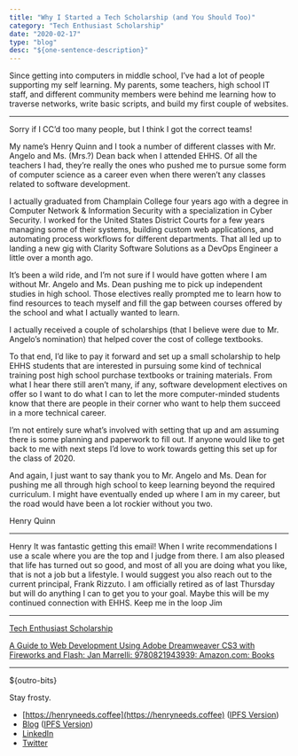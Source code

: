 ```yaml
---
title: "Why I Started a Tech Scholarship (and You Should Too)"
category: "Tech Enthusiast Scholarship"
date: "2020-02-17"
type: "blog"
desc: "${one-sentence-description}"
---
```


Since getting into computers in middle school, I’ve had a lot of people supporting my self learning. My parents, some teachers, high school IT staff, and different community members were behind me learning how to traverse networks, write basic scripts, and build my first couple of websites.

---


Sorry if I CC’d too many people, but I think I got the correct teams!

My name’s Henry Quinn and I took a number of different classes with Mr. Angelo and Ms. (Mrs.?) Dean back when I attended EHHS. Of all the teachers I had, they’re really the ones who pushed me to pursue some form of computer science as a career even when there weren’t any classes related to software development.

I actually graduated from Champlain College four years ago with a degree in Computer Network & Information Security with a specialization in Cyber Security. I worked for the United States District Courts for a few years managing some of their systems, building custom web applications, and automating process workflows for different departments. That all led up to landing a new gig with Clarity Software Solutions as a DevOps Engineer a little over a month ago.

It’s been a wild ride, and I’m not sure if I would have gotten where I am without Mr. Angelo and Ms. Dean pushing me to pick up independent studies in high school. Those electives really prompted me to learn how to find resources to teach myself and fill the gap between courses offered by the school and what I actually wanted to learn.

I actually received a couple of scholarships (that I believe were due to Mr. Angelo’s nomination) that helped cover the cost of college textbooks.

To that end, I’d like to pay it forward and set up a small scholarship to help EHHS students that are interested in pursuing some kind of technical training post high school purchase textbooks or training materials. From what I hear there still aren’t many, if any, software development electives on offer so I want to do what I can to let the more computer-minded students know that there are people in their corner who want to help them succeed in a more technical career.

I’m not entirely sure what’s involved with setting that up and am assuming there is some planning and paperwork to fill out. If anyone would like to get back to me with next steps I’d love to work towards getting this set up for the class of 2020. 

And again, I just want to say thank you to Mr. Angelo and Ms. Dean for pushing me all through high school to keep learning beyond the required curriculum. I might have eventually ended up where I am in my career, but the road would have been a lot rockier without you two.

Henry Quinn

---

Henry
It was fantastic getting this email! When I write recommendations I use a scale where you are the top and I judge from there. I am also pleased that life has turned out so good, and most of all you are doing what you like, that is not a job but a lifestyle. I would suggest you also reach out to the current principal, Frank Rizzuto. I am officially retired as of last Thursday but will do anything I can to get you to your goal.  Maybe this will be my continued connection with EHHS.
Keep me in the loop
Jim

---

[Tech Enthusiast Scholarship](https://techenthusiastscholarship.com/)


[A Guide to Web Development Using Adobe Dreamweaver CS3 with Fireworks and Flash: Jan Marrelli: 9780821943939: Amazon.com: Books](https://www.amazon.com/Guide-Development-Using-Dreamweaver-Fireworks/dp/0821943936)

---

${outro-bits}

Stay frosty.

- [https://henryneeds.coffee](https://henryneeds.coffee) ([IPFS Version](https://whateverforever.party))
- [Blog](https://henryneeds.coffee/blog) ([IPFS Version](https://whateverforever.party/blog))
- [LinkedIn](https://linkedin.com/in/henryquinniv)
- [Twitter](https://twitter.com/quinncuatro)
